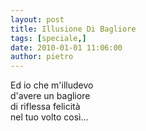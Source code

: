 ```yaml
---
layout: post
title: Illusione Di Bagliore
tags: [speciale,]
date: 2010-01-01 11:06:00
author: pietro
---
```

Ed io che m'illudevo<br/>d'avere un bagliore<br/>di riflessa felicità<br/>nel tuo volto così...
